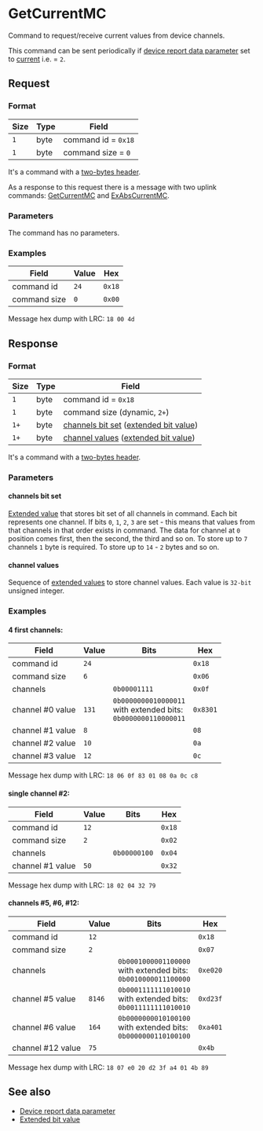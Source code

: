# GetCurrentMC

Command to request/receive current values from device channels.

This command can be sent periodically if [device report data parameter](../parameter-types.md#reporting-data-type) set to
[current](../parameter-types.md#data-type) i.e. = `2`.


## Request

### Format

| Size | Type | Field               |
| ---- | ---- | ------------------- |
| `1`  | byte | command id = `0x18` |
| `1`  | byte | command size = `0`  |

It's a command with a [two-bytes header](../message.md#command-with-a-two-bytes-header).

As a response to this request there is a message with two uplink commands: [GetCurrentMC](./GetCurrentMC.md#response) and [ExAbsCurrentMC](./ExAbsCurrentMC.mc).

### Parameters

The command has no parameters.

### Examples

| Field        | Value | Hex    |
| ------------ | ----- | ------ |
| command id   | `24`  | `0x18` |
| command size | `0`   | `0x00` |

Message hex dump with LRC: `18 00 4d`


## Response

### Format

| Size | Type | Field                                                                                    |
| ---- | ---- | ---------------------------------------------------------------------------------------- |
| `1`  | byte | command id = `0x18`                                                                      |
| `1`  | byte | command size (dynamic, `2+`)                                                             |
| `1+` | byte | [channels bit set](#channels-bit-set) ([extended bit value](../types.md#extended-value)) |
| `1+` | byte | [channel values](#channel-values) ([extended bit value](../types.md#extended-value))     |

It's a command with a [two-bytes header](../message.md#command-with-a-two-bytes-header).

### Parameters

#### **channels bit set**

[Extended value](../types.md#extended-value) that stores bit set of all channels in command.
Each bit represents one channel.
If bits `0`, `1`, `2`, `3` are set - this means that values from that channels in that order exists in command.
The data for channel at `0` position comes first, then the second, the third and so on.
To store up to `7` channels `1` byte is required. To store up to `14` - `2` bytes and so on.

#### **channel values**

Sequence of [extended values](../types.md#extended-value) to store channel values.
Each value is `32-bit` unsigned integer.

### Examples

#### 4 first channels:

| Field            | Value | Bits                                                                    | Hex      |
| ---------------- | ----- | ----------------------------------------------------------------------- | -------- |
| command id       | `24`  |                                                                         | `0x18`   |
| command size     | `6`   |                                                                         | `0x06`   |
| channels         |       | `0b00001111`                                                            | `0x0f`   |
| channel #0 value | `131` | `0b0000000010000011` <br> with extended bits: <br> `0b0000000110000011` | `0x8301` |
| channel #1 value | `8`   |                                                                         | `08`     |
| channel #2 value | `10`  |                                                                         | `0a`     |
| channel #3 value | `12`  |                                                                         | `0c`     |

Message hex dump with LRC: `18 06 0f 83 01 08 0a 0c c8`

#### single channel #2:

| Field            | Value | Bits         | Hex    |
| ---------------- | ----- | ------------ | ------ |
| command id       | `12`  |              | `0x18` |
| command size     | `2`   |              | `0x02` |
| channels         |       | `0b00000100` | `0x04` |
| channel #1 value | `50`  |              | `0x32` |

Message hex dump with LRC: `18 02 04 32 79`

#### channels #5, #6, #12:

| Field             | Value  | Bits                                                                    | Hex      |
| ----------------- | ------ | ----------------------------------------------------------------------- | -------- |
| command id        | `12`   |                                                                         | `0x18`   |
| command size      | `2`    |                                                                         | `0x07`   |
| channels          |        | `0b0001000001100000` <br> with extended bits: <br> `0b0010000011100000` | `0xe020` |
| channel #5 value  | `8146` | `0b0001111111010010` <br> with extended bits: <br> `0b0011111111010010` | `0xd23f` |
| channel #6 value  | `164`  | `0b0000000010100100` <br> with extended bits: <br> `0b0000000110100100` | `0xa401` |
| channel #12 value | `75`   |                                                                         | `0x4b`   |

Message hex dump with LRC: `18 07 e0 20 d2 3f a4 01 4b 89`


## See also

* [Device report data parameter](../parameter-types.md#reporting-data-type)
* [Extended bit value](../types.md#extended-value)
